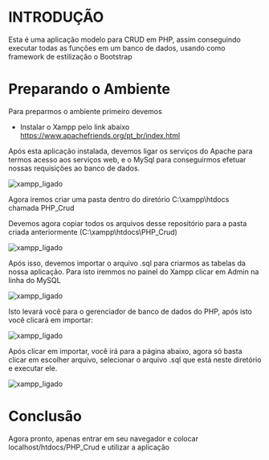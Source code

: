 <h1> INTRODUÇÃO </H1>
<p> Esta é uma aplicação modelo para CRUD em PHP, assim conseguindo executar todas as funções em um banco de dados, usando como framework de estilização o Bootstrap </p>
<h1> Preparando o Ambiente </h1>
<p> Para preparmos o ambiente primeiro devemos </p>

* Instalar o Xampp pelo link abaixo
https://www.apachefriends.org/pt_br/index.html


Após esta aplicação instalada, devemos ligar os serviços do Apache para termos acesso aos serviços web, e o MySql para conseguirmos efetuar nossas requisições ao banco de dados.

![xampp_ligado](https://user-images.githubusercontent.com/123130198/228073234-6e7e7c37-8888-43d1-abd0-cdf1444c07ff.png)


Agora iremos criar uma pasta dentro do diretório C:\xampp\htdocs chamada PHP_Crud



Devemos agora copiar todos os arquivos desse repositório para a pasta criada anteriormente (C:\xampp\htdocs\PHP_Crud)

![xampp_ligado](https://user-images.githubusercontent.com/123130198/228073685-ec917506-f407-4a07-8ece-fe94de13a335.png)


Após isso,  devemos importar o arquivo .sql para criarmos as tabelas da nossa aplicação. Para isto iremmos no painel do Xampp clicar em Admin na
linha do MySQL

![xampp_ligado](https://user-images.githubusercontent.com/123130198/228074168-4b6f6fc9-5fa9-4f6c-a554-3e99e0dc063a.png)

Isto levará você para o gerenciador de banco de dados do PHP, após isto você clicará em importar:

![xampp_ligado](https://user-images.githubusercontent.com/123130198/228074788-447e8231-7a1a-4174-821b-22dae9b29412.png)

Após clicar em importar, você irá para a página abaixo, agora só basta clicar em escolher arquivo, selecionar o arquivo .sql que está neste diretório e executar ele.

![xampp_ligado](https://user-images.githubusercontent.com/123130198/228075365-27884cfd-5bdd-4e95-8e24-df59ffdb075b.png)






<h1> Conclusão </h1>
Agora pronto, apenas entrar em seu navegador e colocar localhost/htdocs/PHP_Crud e utilizar a aplicação






